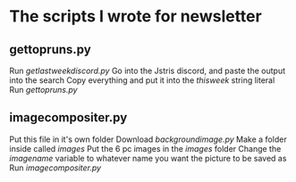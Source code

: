 # The scripts I wrote for newsletter

## gettopruns.py
Run *getlastweekdiscord.py*
Go into the Jstris discord, and paste the output into the search
Copy everything and put it into the *thisweek* string literal
Run *gettopruns.py*

## imagecompositer.py
Put this file in it's own folder
Download *backgroundimage.py*
Make a folder inside called *images*
Put the 6 pc images in the *images* folder
Change the *imagename* variable to whatever name you want the picture to be saved as
Run *imagecompositer.py*
